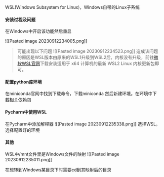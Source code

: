 WSL(Windows Subsystem for Linux)，Windows自带的Linux子系统

#### 安装过程及问题
在Windows中开启该功能然后重启

![[Pasted image 20230912234005.png]]

> 可能出现以下问题
> ![[Pasted image 20230912234523.png]]
> 造成该问题的原因是WSL版本由原来的WSL1升级到WSL2后，内核没有升级，前往[微软WSL官网](https://docs.microsoft.com/zh-cn/windows/wsl/wsl2-kernel)下载安装适用于 x64 计算机的最新 WSL2 Linux 内核更新包即可。

#### 配置python库环境
在miniconda官网中找到下载命令，下载miniconda
然后新建环境，在环境中下载相关依赖包
#### Pycharm中使用WSL
在Pycharm中添加解释器
![[Pasted image 20230912235338.png]]
选择WSL，选择配置好的环境

#### 其他
WSL中/mnt文件里是Windows文件的映射
![[Pasted image 20230912235011.png]]

在想转到Windows某目录下时需要cd到其映射后的目录
